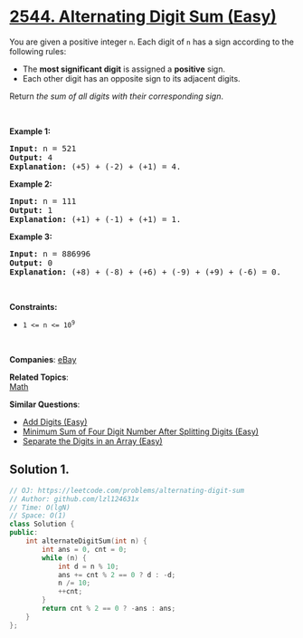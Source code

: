 # [2544. Alternating Digit Sum (Easy)](https://leetcode.com/problems/alternating-digit-sum)

<p>You are given a positive integer <code>n</code>. Each digit of <code>n</code> has a sign according to the following rules:</p>
<ul>
	<li>The <strong>most significant digit</strong> is assigned a <strong>positive</strong> sign.</li>
	<li>Each other digit has an opposite sign to its adjacent digits.</li>
</ul>
<p>Return <em>the sum of all digits with their corresponding sign</em>.</p>
<p>&nbsp;</p>
<p><strong class="example">Example 1:</strong></p>
<pre><strong>Input:</strong> n = 521
<strong>Output:</strong> 4
<strong>Explanation:</strong> (+5) + (-2) + (+1) = 4.
</pre>
<p><strong class="example">Example 2:</strong></p>
<pre><strong>Input:</strong> n = 111
<strong>Output:</strong> 1
<strong>Explanation:</strong> (+1) + (-1) + (+1) = 1.
</pre>
<p><strong class="example">Example 3:</strong></p>
<pre><strong>Input:</strong> n = 886996
<strong>Output:</strong> 0
<strong>Explanation:</strong> (+8) + (-8) + (+6) + (-9) + (+9) + (-6) = 0.
</pre>
<p>&nbsp;</p>
<p><strong>Constraints:</strong></p>
<ul>
	<li><code>1 &lt;= n &lt;= 10<sup>9</sup></code></li>
</ul>
<p>&nbsp;</p>

**Companies**:
[eBay](https://leetcode.com/company/ebay)

**Related Topics**:  
[Math](https://leetcode.com/tag/math/)

**Similar Questions**:
* [Add Digits (Easy)](https://leetcode.com/problems/add-digits/)
* [Minimum Sum of Four Digit Number After Splitting Digits (Easy)](https://leetcode.com/problems/minimum-sum-of-four-digit-number-after-splitting-digits/)
* [Separate the Digits in an Array (Easy)](https://leetcode.com/problems/separate-the-digits-in-an-array/)

## Solution 1.

```cpp
// OJ: https://leetcode.com/problems/alternating-digit-sum
// Author: github.com/lzl124631x
// Time: O(lgN)
// Space: O(1)
class Solution {
public:
    int alternateDigitSum(int n) {
        int ans = 0, cnt = 0;
        while (n) {
            int d = n % 10;
            ans += cnt % 2 == 0 ? d : -d;
            n /= 10;
            ++cnt;
        }
        return cnt % 2 == 0 ? -ans : ans;
    }
};
```